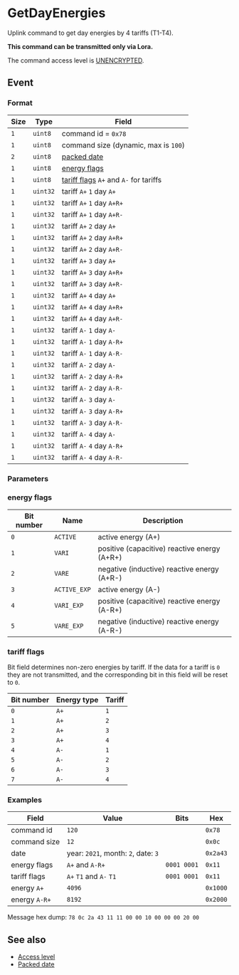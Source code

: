 # GetDayEnergies

Uplink command to get day energies by 4 tariffs (T1-T4).

**This command can be transmitted only via Lora.**

The command access level is [UNENCRYPTED](../basics.md#command-access-level).


## Event

### Format

| Size | Type     | Field                                                              |
| ---- | -------- | ------------------------------------------------------------------ |
| `1`  | `uint8`  | command id = `0x78`                                                |
| `1`  | `uint8`  | command size (dynamic, max is `100`)                               |
| `2`  | `uint8`  | [packed date](../../types.md#packed-date)                          |
| `1`  | `uint8`  | [energy flags](#energy-flags)                                      |
| `1`  | `uint8`  | [tariff flags](#non-zero-energies-flags) `A+` and `A-` for tariffs |
| `1`  | `uint32` | tariff `A+` `1` day `A+`                                           |
| `1`  | `uint32` | tariff `A+` `1` day `A+R+`                                         |
| `1`  | `uint32` | tariff `A+` `1` day `A+R-`                                         |
| `1`  | `uint32` | tariff `A+` `2` day `A+`                                           |
| `1`  | `uint32` | tariff `A+` `2` day `A+R+`                                         |
| `1`  | `uint32` | tariff `A+` `2` day `A+R-`                                         |
| `1`  | `uint32` | tariff `A+` `3` day `A+`                                           |
| `1`  | `uint32` | tariff `A+` `3` day `A+R+`                                         |
| `1`  | `uint32` | tariff `A+` `3` day `A+R-`                                         |
| `1`  | `uint32` | tariff `A+` `4` day `A+`                                           |
| `1`  | `uint32` | tariff `A+` `4` day `A+R+`                                         |
| `1`  | `uint32` | tariff `A+` `4` day `A+R-`                                         |
| `1`  | `uint32` | tariff `A-` `1` day `A-`                                           |
| `1`  | `uint32` | tariff `A-` `1` day `A-R+`                                         |
| `1`  | `uint32` | tariff `A-` `1` day `A-R-`                                         |
| `1`  | `uint32` | tariff `A-` `2` day `A-`                                           |
| `1`  | `uint32` | tariff `A-` `2` day `A-R+`                                         |
| `1`  | `uint32` | tariff `A-` `2` day `A-R-`                                         |
| `1`  | `uint32` | tariff `A-` `3` day `A-`                                           |
| `1`  | `uint32` | tariff `A-` `3` day `A-R+`                                         |
| `1`  | `uint32` | tariff `A-` `3` day `A-R-`                                         |
| `1`  | `uint32` | tariff `A-` `4` day `A-`                                           |
| `1`  | `uint32` | tariff `A-` `4` day `A-R+`                                         |
| `1`  | `uint32` | tariff `A-` `4` day `A-R-`                                         |

### Parameters

### energy flags

| Bit number | Name         | Description                                  |
| ---------- | ------------ | -------------------------------------------- |
| `0`        | `ACTIVE`     | active energy (A+)                           |
| `1`        | `VARI`       | positive (capacitive) reactive energy (A+R+) |
| `2`        | `VARE`       | negative (inductive) reactive energy (A+R-)  |
| `3`        | `ACTIVE_EXP` | active energy (A-)                           |
| `4`        | `VARI_EXP`   | positive (capacitive) reactive energy (A-R+) |
| `5`        | `VARE_EXP`   | negative (inductive) reactive energy (A-R-)  |

### tariff flags

Bit field determines non-zero energies by tariff.
If the data for a tariff is `0` they are not transmitted, and the corresponding bit in this field will be reset to `0`.

| Bit number | Energy type | Tariff |
| ---------- | ----------- | ------ |
| `0`        | `A+`        | `1`    |
| `1`        | `A+`        | `2`    |
| `2`        | `A+`        | `3`    |
| `3`        | `A+`        | `4`    |
| `4`        | `A-`        | `1`    |
| `5`        | `A-`        | `2`    |
| `6`        | `A-`        | `3`    |
| `7`        | `A-`        | `4`    |

### Examples

| Field         | Value                               | Bits        | Hex      |
| ------------- | ----------------------------------- | ----------- | -------- |
| command id    | `120`                               |             | `0x78`   |
| command size  | `12`                                |             | `0x0c`   |
| date          | year: `2021`, month: `2`, date: `3` |             | `0x2a43` |
| energy flags  | `A+` and `A-R+`                     | `0001 0001` | `0x11`   |
| tariff flags  | `A+` `T1` and `A-` `T1`             | `0001 0001` | `0x11`   |
| energy `A+`   | `4096`                              |             | `0x1000` |
| energy `A-R+` | `8192`                              |             | `0x2000` |

Message hex dump: `78 0c 2a 43 11 11 00 00 10 00 00 00 20 00`


## See also

* [Access level](../basics.md#command-access-level)
* [Packed date](../../types.md#packed-date)

